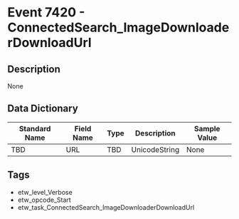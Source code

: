 # Event 7420 - ConnectedSearch_ImageDownloaderDownloadUrl

## Description
None

## Data Dictionary
|Standard Name|Field Name|Type|Description|Sample Value|
|---|---|---|---|---|
|TBD|URL|TBD|UnicodeString|None|None|

## Tags
* etw_level_Verbose
* etw_opcode_Start
* etw_task_ConnectedSearch_ImageDownloaderDownloadUrl